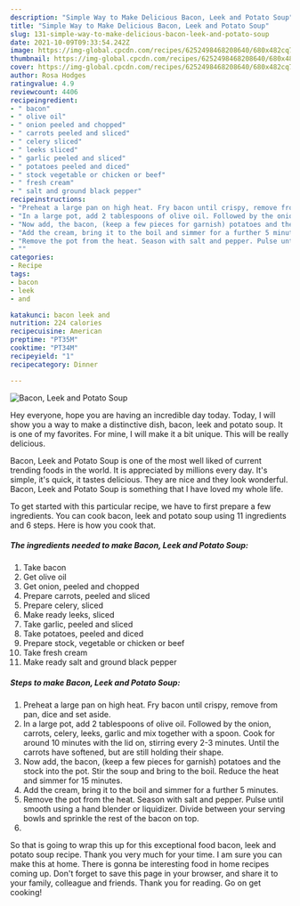 ```yaml
---
description: "Simple Way to Make Delicious Bacon, Leek and Potato Soup"
title: "Simple Way to Make Delicious Bacon, Leek and Potato Soup"
slug: 131-simple-way-to-make-delicious-bacon-leek-and-potato-soup
date: 2021-10-09T09:33:54.242Z
image: https://img-global.cpcdn.com/recipes/6252498468208640/680x482cq70/bacon-leek-and-potato-soup-recipe-main-photo.jpg
thumbnail: https://img-global.cpcdn.com/recipes/6252498468208640/680x482cq70/bacon-leek-and-potato-soup-recipe-main-photo.jpg
cover: https://img-global.cpcdn.com/recipes/6252498468208640/680x482cq70/bacon-leek-and-potato-soup-recipe-main-photo.jpg
author: Rosa Hodges
ratingvalue: 4.9
reviewcount: 4406
recipeingredient:
- " bacon"
- " olive oil"
- " onion peeled and chopped"
- " carrots peeled and sliced"
- " celery sliced"
- " leeks sliced"
- " garlic peeled and sliced"
- " potatoes peeled and diced"
- " stock vegetable or chicken or beef"
- " fresh cream"
- " salt and ground black pepper"
recipeinstructions:
- "Preheat a large pan on high heat. Fry bacon until crispy, remove from pan, dice and set aside."
- "In a large pot, add 2 tablespoons of olive oil. Followed by the onion, carrots, celery, leeks, garlic and mix together with a spoon. Cook for around 10 minutes with the lid on, stirring every 2-3 minutes. Until the carrots have softened, but are still holding their shape."
- "Now add, the bacon, (keep a few pieces for garnish) potatoes and the stock into the pot. Stir the soup and bring to the boil. Reduce the heat and simmer for 15 minutes."
- "Add the cream, bring it to the boil and simmer for a further 5 minutes."
- "Remove the pot from the heat. Season with salt and pepper. Pulse until smooth using a hand blender or liquidizer. Divide between your serving bowls and sprinkle the rest of the bacon on top."
- ""
categories:
- Recipe
tags:
- bacon
- leek
- and

katakunci: bacon leek and 
nutrition: 224 calories
recipecuisine: American
preptime: "PT35M"
cooktime: "PT34M"
recipeyield: "1"
recipecategory: Dinner

---
```



![Bacon, Leek and Potato Soup](https://img-global.cpcdn.com/recipes/6252498468208640/680x482cq70/bacon-leek-and-potato-soup-recipe-main-photo.jpg)

Hey everyone, hope you are having an incredible day today. Today, I will show you a way to make a distinctive dish, bacon, leek and potato soup. It is one of my favorites. For mine, I will make it a bit unique. This will be really delicious.



Bacon, Leek and Potato Soup is one of the most well liked of current trending foods in the world. It is appreciated by millions every day. It's simple, it's quick, it tastes delicious. They are nice and they look wonderful. Bacon, Leek and Potato Soup is something that I have loved my whole life.


To get started with this particular recipe, we have to first prepare a few ingredients. You can cook bacon, leek and potato soup using 11 ingredients and 6 steps. Here is how you cook that.

<!--inarticleads1-->

##### The ingredients needed to make Bacon, Leek and Potato Soup:

1. Take  bacon
1. Get  olive oil
1. Get  onion, peeled and chopped
1. Prepare  carrots, peeled and sliced
1. Prepare  celery, sliced
1. Make ready  leeks, sliced
1. Take  garlic, peeled and sliced
1. Take  potatoes, peeled and diced
1. Prepare  stock, vegetable or chicken or beef
1. Take  fresh cream
1. Make ready  salt and ground black pepper




<!--inarticleads2-->

##### Steps to make Bacon, Leek and Potato Soup:

1. Preheat a large pan on high heat. Fry bacon until crispy, remove from pan, dice and set aside.
1. In a large pot, add 2 tablespoons of olive oil. Followed by the onion, carrots, celery, leeks, garlic and mix together with a spoon. Cook for around 10 minutes with the lid on, stirring every 2-3 minutes. Until the carrots have softened, but are still holding their shape.
1. Now add, the bacon, (keep a few pieces for garnish) potatoes and the stock into the pot. Stir the soup and bring to the boil. Reduce the heat and simmer for 15 minutes.
1. Add the cream, bring it to the boil and simmer for a further 5 minutes.
1. Remove the pot from the heat. Season with salt and pepper. Pulse until smooth using a hand blender or liquidizer. Divide between your serving bowls and sprinkle the rest of the bacon on top.
1. 




So that is going to wrap this up for this exceptional food bacon, leek and potato soup recipe. Thank you very much for your time. I am sure you can make this at home. There is gonna be interesting food in home recipes coming up. Don't forget to save this page in your browser, and share it to your family, colleague and friends. Thank you for reading. Go on get cooking!
